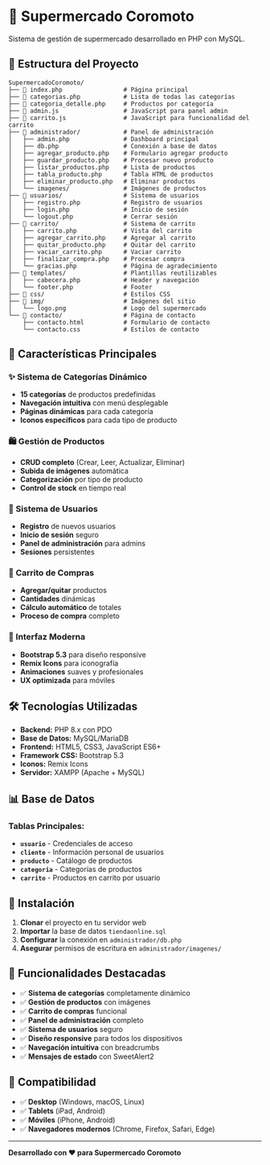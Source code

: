 # 🛒 Supermercado Coromoto

Sistema de gestión de supermercado desarrollado en PHP con MySQL.

## 📁 Estructura del Proyecto

```
SupermercadoCoromoto/
├── 📄 index.php                 # Página principal
├── 📄 categorias.php            # Lista de todas las categorías
├── 📄 categoria_detalle.php     # Productos por categoría
├── 📄 admin.js                  # JavaScript para panel admin
├── 📄 carrito.js                # JavaScript para funcionalidad del carrito
├── 📁 administrador/            # Panel de administración
│   ├── admin.php               # Dashboard principal
│   ├── db.php                  # Conexión a base de datos
│   ├── agregar_producto.php    # Formulario agregar producto
│   ├── guardar_producto.php    # Procesar nuevo producto
│   ├── listar_productos.php    # Lista de productos
│   ├── tabla_producto.php      # Tabla HTML de productos
│   ├── eliminar_producto.php   # Eliminar productos
│   └── imagenes/               # Imágenes de productos
├── 📁 usuarios/                 # Sistema de usuarios
│   ├── registro.php            # Registro de usuarios
│   ├── login.php               # Inicio de sesión
│   └── logout.php              # Cerrar sesión
├── 📁 carrito/                  # Sistema de carrito
│   ├── carrito.php             # Vista del carrito
│   ├── agregar_carrito.php     # Agregar al carrito
│   ├── quitar_producto.php     # Quitar del carrito
│   ├── vaciar_carrito.php      # Vaciar carrito
│   ├── finalizar_compra.php    # Procesar compra
│   └── gracias.php             # Página de agradecimiento
├── 📁 templates/                # Plantillas reutilizables
│   ├── cabecera.php            # Header y navegación
│   └── footer.php              # Footer
├── 📁 css/                      # Estilos CSS
├── 📁 img/                      # Imágenes del sitio
│   └── logo.png                # Logo del supermercado
└── 📁 contacto/                 # Página de contacto
    ├── contacto.html           # Formulario de contacto
    └── contacto.css            # Estilos de contacto
```

## 🚀 Características Principales

### ✨ Sistema de Categorías Dinámico
- **15 categorías** de productos predefinidas
- **Navegación intuitiva** con menú desplegable
- **Páginas dinámicas** para cada categoría
- **Iconos específicos** para cada tipo de producto

### 🛍️ Gestión de Productos
- **CRUD completo** (Crear, Leer, Actualizar, Eliminar)
- **Subida de imágenes** automática
- **Categorización** por tipo de producto
- **Control de stock** en tiempo real

### 👥 Sistema de Usuarios
- **Registro** de nuevos usuarios
- **Inicio de sesión** seguro
- **Panel de administración** para admins
- **Sesiones** persistentes

### 🛒 Carrito de Compras
- **Agregar/quitar** productos
- **Cantidades** dinámicas
- **Cálculo automático** de totales
- **Proceso de compra** completo

### 🎨 Interfaz Moderna
- **Bootstrap 5.3** para diseño responsive
- **Remix Icons** para iconografía
- **Animaciones** suaves y profesionales
- **UX optimizada** para móviles

## 🛠️ Tecnologías Utilizadas

- **Backend:** PHP 8.x con PDO
- **Base de Datos:** MySQL/MariaDB
- **Frontend:** HTML5, CSS3, JavaScript ES6+
- **Framework CSS:** Bootstrap 5.3
- **Iconos:** Remix Icons
- **Servidor:** XAMPP (Apache + MySQL)

## 📊 Base de Datos

### Tablas Principales:
- **`usuario`** - Credenciales de acceso
- **`cliente`** - Información personal de usuarios
- **`producto`** - Catálogo de productos
- **`categoria`** - Categorías de productos
- **`carrito`** - Productos en carrito por usuario

## 🔧 Instalación

1. **Clonar** el proyecto en tu servidor web
2. **Importar** la base de datos `tiendaonline.sql`
3. **Configurar** la conexión en `administrador/db.php`
4. **Asegurar** permisos de escritura en `administrador/imagenes/`

## 🎯 Funcionalidades Destacadas

- ✅ **Sistema de categorías** completamente dinámico
- ✅ **Gestión de productos** con imágenes
- ✅ **Carrito de compras** funcional
- ✅ **Panel de administración** completo
- ✅ **Sistema de usuarios** seguro
- ✅ **Diseño responsive** para todos los dispositivos
- ✅ **Navegación intuitiva** con breadcrumbs
- ✅ **Mensajes de estado** con SweetAlert2

## 📱 Compatibilidad

- ✅ **Desktop** (Windows, macOS, Linux)
- ✅ **Tablets** (iPad, Android)
- ✅ **Móviles** (iPhone, Android)
- ✅ **Navegadores modernos** (Chrome, Firefox, Safari, Edge)

---

**Desarrollado con ❤️ para Supermercado Coromoto** 